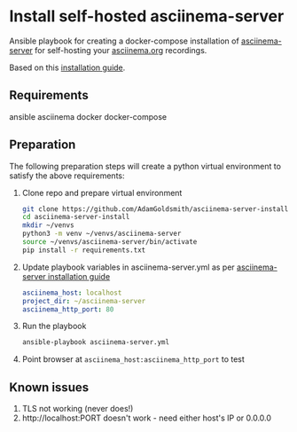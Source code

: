 # Install self-hosted asciinema-server

Ansible playbook for creating a docker-compose installation of [asciinema-server](https://github.com/asciinema/asciinema-server) for self-hosting your [asciinema.org](https://asciinema.org/) recordings.

Based on this [installation guide](https://github.com/asciinema/asciinema-server/wiki/Installation-guide).

## Requirements

ansible
asciinema
docker
docker-compose

## Preparation

The following preparation steps will create a python virtual environment to satisfy the above requirements:

1. Clone repo and prepare virtual environment
    ```bash
    git clone https://github.com/AdamGoldsmith/asciinema-server-install.git
    cd asciinema-server-install
    mkdir ~/venvs
    python3 -m venv ~/venvs/asciinema-server
    source ~/venvs/asciinema-server/bin/activate
    pip install -r requirements.txt
    ```
1. Update playbook variables in asciinema-server.yml as per [asciinema-server installation guide](https://github.com/asciinema/asciinema-server/wiki/Installation-guide)
    ```yaml
    asciinema_host: localhost
    project_dir: ~/asciinema-server
    asciinema_http_port: 80
    ```
1. Run the playbook
    ```bash
    ansible-playbook asciinema-server.yml
    ```

1. Point browser at `asciinema_host:asciinema_http_port` to test


## Known issues

1. TLS not working (never does!)
2. http://localhost:PORT doesn't work - need either host's IP or 0.0.0.0
